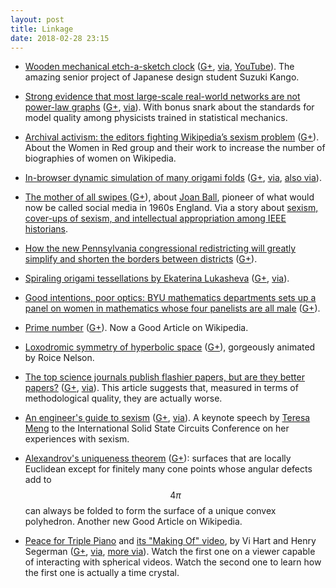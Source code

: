 ```yaml
---
layout: post
title: Linkage
date: 2018-02-28 23:15
---
```

* [Wooden mechanical etch-a-sketch clock](http://www.core77.com/posts/54348/This-Wooden-Clock-Writes-The-Time) ([G+](https://plus.google.com/100003628603413742554/posts/Ctx1KBhWv3b), [via](https://plus.google.com/+JeffErickson/posts/URebqroT6rE), [YouTube](https://www.youtube.com/watch?v=bY_wfKVjuJM)). The amazing senior  project of Japanese design student Suzuki Kango.

* [Strong evidence that most large-scale real-world networks are not power-law graphs](https://www.quantamagazine.org/scant-evidence-of-power-laws-found-in-real-world-networks-20180215/) ([G+](https://plus.google.com/100003628603413742554/posts/e9xbn5YHSBp), [via](https://www.metafilter.com/172436/There-is-no-general-theory-of-networks)). With bonus snark about the standards for model quality among physicists  trained in statistical mechanics.

* [Archival activism: the editors fighting Wikipedia’s sexism problem](http://thewireless.co.nz/articles/archival-activism-the-editors-fighting-wikipedia-s-sexism-problem) ([G+](https://plus.google.com/100003628603413742554/posts/YYiJx8DMuUh)). About the Women in Red group and their work to increase the number of biographies of women on Wikipedia.

* [In-browser dynamic simulation of many origami folds](http://apps.amandaghassaei.com/OrigamiSimulator/) ([G+](https://plus.google.com/100003628603413742554/posts/5gTrKFPxk71), [via](https://news.ycombinator.com/item?id=16374575), [also via](https://boingboing.net/2018/02/14/3d-origami-simulator.html)).

* [The mother of all swipes
](https://logicmag.io/02-the-mother-of-all-swipes/) ([G+](https://plus.google.com/100003628603413742554/posts/et3xjDtvHf3)), about [Joan Ball](https://en.wikipedia.org/wiki/Joan_Ball), pioneer of what would now be called social media in 1960s England. Via a story about [sexism, cover-ups of sexism, and intellectual appropriation among IEEE historians](https://www.insidehighered.com/news/2018/02/16/ieee-trouble-once-again-allegedly-minimizing-work-female-historians).

* [How the new Pennsylvania congressional redistricting will greatly simplify and shorten the borders between districts](https://www.washingtonpost.com/news/wonk/wp/2018/02/20/new-pennsylvania-congressional-map-erases-1100-miles-of-district-borders/) ([G+](https://plus.google.com/100003628603413742554/posts/RQzZ4CAq43K)).

* [Spiraling origami tessellations by Ekaterina Lukasheva](http://www.thisiscolossal.com/2018/02/origami-tessellations-and-kusudamas-by-ekaterina-lukasheva/) ([G+](https://plus.google.com/100003628603413742554/posts/TW8FSwn2gnY), [via](https://plus.google.com/+Colossal/posts/Frtpa9zJP1F)).

* [Good intentions, poor optics: BYU mathematics departments sets up a panel on women in mathematics whose four panelists are all male](https://www.insidehighered.com/quicktakes/2018/02/22/men-talking-about-women-math) ([G+](https://plus.google.com/100003628603413742554/posts/F4nDgZxubZZ)).

* [Prime number](https://en.wikipedia.org/wiki/Prime_number) ([G+](https://plus.google.com/100003628603413742554/posts/XPTxHoJ7xLh)). Now a Good Article on Wikipedia.

* [Loxodromic symmetry of hyperbolic space](https://plus.google.com/+RoiceNelson/posts/JwWUJeY1ZNk) ([G+](https://plus.google.com/100003628603413742554/posts/Z9hLWmotgo5)), gorgeously animated by Roice Nelson.

* [The top science journals publish flashier papers, but are they better papers?](https://www.frontiersin.org/articles/10.3389/fnhum.2018.00037/full) ([G+](https://plus.google.com/100003628603413742554/posts/B1ws6t524TP), [via](https://news.ycombinator.com/item?id=16427990)). This article suggests that, measured in terms of methodological quality, they are actually worse.

* [An engineer's guide to sexism](https://www.eetimes.com/document.asp?doc_id=1332972) ([G+](https://plus.google.com/100003628603413742554/posts/hmQFcnMrT6V), [via](https://plus.google.com/101113174615409489753/posts/E9Lj6XCJXMR)). A keynote speech by [Teresa Meng](https://en.wikipedia.org/wiki/Teresa_H._Meng) to the International Solid State Circuits Conference on her experiences with sexism.

* [Alexandrov's uniqueness theorem](https://en.wikipedia.org/wiki/Alexandrov%27s_uniqueness_theorem) ([G+](https://plus.google.com/100003628603413742554/posts/eC6SdQYMxVH)): surfaces that are locally Euclidean except for finitely many cone points whose angular defects add to $$4\pi$$ can always be folded to form the surface of a unique convex polyhedron. Another new Good Article on Wikipedia.

* [Peace for Triple Piano](https://www.youtube.com/watch?v=HcRW3FMuttY) and [its "Making Of" video](https://www.youtube.com/watch?time_continue=1&v=x1zJoU6Luss), by Vi Hart and Henry Segerman ([G+](https://plus.google.com/100003628603413742554/posts/b1MbwjmAsmi), [via](https://plus.google.com/+HenrySegerman/posts/g1AXpWivHuA), [more via](https://plus.google.com/+HenrySegerman/posts/hBShp8TFqJv)). Watch the first one on a viewer capable of interacting with spherical videos. Watch the second one to learn how the first one is actually a time crystal.